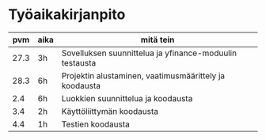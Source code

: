 # Työaikakirjanpito
|pvm| aika | mitä tein|
|---|---|---|
|27.3|  3h | Sovelluksen suunnittelua ja yfinance-moduulin testausta |
|28.3|  6h | Projektin alustaminen, vaatimusmäärittely ja koodausta |
|2.4 |  6h | Luokkien suunnittelua ja koodausta |
|3.4 |  2h | Käyttöliittymän koodausta |
|4.4 |  1h | Testien koodausta |
